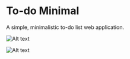 # To-do Minimal
A simple, minimalistic to-do list web application. 

![Alt text](Images/Screenshots/Screenshot1.png)

![Alt text](D:\Users\thech\Documents\GitHub\To-Do-List-Webdev\Images\Screenshots\Screenshot1.png)
